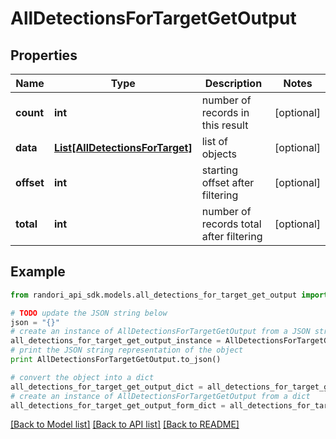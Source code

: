 # AllDetectionsForTargetGetOutput


## Properties

Name | Type | Description | Notes
------------ | ------------- | ------------- | -------------
**count** | **int** | number of records in this result | [optional] 
**data** | [**List[AllDetectionsForTarget]**](AllDetectionsForTarget.md) | list of objects | [optional] 
**offset** | **int** | starting offset after filtering | [optional] 
**total** | **int** | number of records total after filtering | [optional] 

## Example

```python
from randori_api_sdk.models.all_detections_for_target_get_output import AllDetectionsForTargetGetOutput

# TODO update the JSON string below
json = "{}"
# create an instance of AllDetectionsForTargetGetOutput from a JSON string
all_detections_for_target_get_output_instance = AllDetectionsForTargetGetOutput.from_json(json)
# print the JSON string representation of the object
print AllDetectionsForTargetGetOutput.to_json()

# convert the object into a dict
all_detections_for_target_get_output_dict = all_detections_for_target_get_output_instance.to_dict()
# create an instance of AllDetectionsForTargetGetOutput from a dict
all_detections_for_target_get_output_form_dict = all_detections_for_target_get_output.from_dict(all_detections_for_target_get_output_dict)
```
[[Back to Model list]](../README.md#documentation-for-models) [[Back to API list]](../README.md#documentation-for-api-endpoints) [[Back to README]](../README.md)


